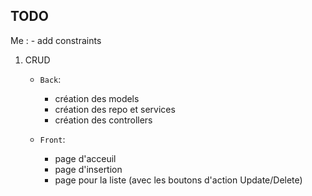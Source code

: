##  TODO
Me :
    -   add constraints
1.  CRUD 
    -   `Back`:
        -   création des models
        -   création des repo et services 
        -   création des controllers
    
    -   `Front`:
        -   page d'acceuil
        -   page d'insertion 
        -   page pour la liste (avec les boutons d'action Update/Delete)